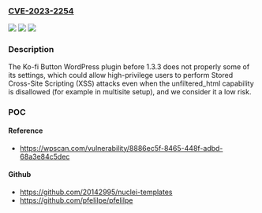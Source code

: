 ### [CVE-2023-2254](https://cve.mitre.org/cgi-bin/cvename.cgi?name=CVE-2023-2254)
![](https://img.shields.io/static/v1?label=Product&message=Ko-fi%20Button&color=blue)
![](https://img.shields.io/static/v1?label=Version&message=0%3C%201.3.3%20&color=brighgreen)
![](https://img.shields.io/static/v1?label=Vulnerability&message=CWE-79%20Cross-Site%20Scripting%20(XSS)&color=brighgreen)

### Description

The Ko-fi Button WordPress plugin before 1.3.3 does not properly some of its settings, which could allow high-privilege users to perform Stored Cross-Site Scripting (XSS) attacks even when the unfiltered_html capability is disallowed (for example in multisite setup), and we consider it a low risk.

### POC

#### Reference
- https://wpscan.com/vulnerability/8886ec5f-8465-448f-adbd-68a3e84c5dec

#### Github
- https://github.com/20142995/nuclei-templates
- https://github.com/pfelilpe/pfelilpe

